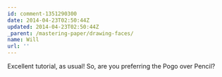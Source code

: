 ```yaml
---
id: comment-1351290300
date: 2014-04-23T02:50:44Z
updated: 2014-04-23T02:50:44Z
_parent: /mastering-paper/drawing-faces/
name: Will
url: ''
---
```


Excellent tutorial, as usual! So, are you preferring the Pogo over Pencil?
